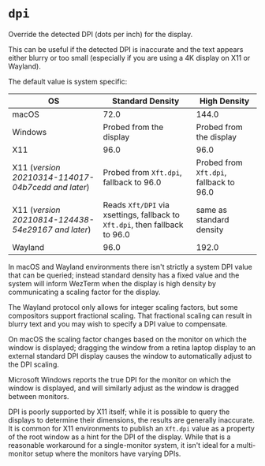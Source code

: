 # `dpi`

Override the detected DPI (dots per inch) for the display.

This can be useful if the detected DPI is inaccurate and the text appears
either blurry or too small (especially if you are using a 4K display on X11 or
Wayland).

The default value is system specific:

|OS             |Standard Density        |High Density|
|---------------|------------------------|------------|
|macOS          |72.0                    |144.0       |
|Windows        |Probed from the display |Probed from the display |
|X11            |96.0                    |96.0                    |
|X11 (*version 20210314-114017-04b7cedd and later*)|Probed from `Xft.dpi`, fallback to 96.0 |Probed from `Xft.dpi`, fallback to 96.0 |
|X11 (*version 20210814-124438-54e29167 and later*)|Reads `Xft/DPI` via xsettings, fallback to `Xft.dpi`, then fallback to 96.0 | same as standard density |
|Wayland        |96.0                    |192.0       |

In macOS and Wayland environments there isn't strictly a system DPI value that
can be queried; instead standard density has a fixed value and the system will
inform WezTerm when the display is high density by communicating a scaling
factor for the display.

The Wayland protocol only allows for integer scaling factors, but some
compositors support fractional scaling.  That fractional scaling can result in
blurry text and you may wish to specify a DPI value to compensate.

On macOS the scaling factor changes based on the monitor on which the window is
displayed; dragging the window from a retina laptop display to an external
standard DPI display causes the window to automatically adjust to the DPI
scaling.

Microsoft Windows reports the true DPI for the monitor on which the window is
displayed, and will similarly adjust as the window is dragged between monitors.

DPI is poorly supported by X11 itself; while it is possible to query the
displays to determine their dimensions, the results are generally inaccurate.
It is common for X11 environments to publish an `Xft.dpi` value as a property
of the root window as a hint for the DPI of the display.  While that is a
reasonable workaround for a single-monitor system, it isn't ideal for a
multi-monitor setup where the monitors have varying DPIs.

